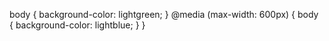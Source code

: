body {
    background-color: lightgreen;
}
@media (max-width: 600px) {
    body {
        background-color: lightblue;
    }
}
